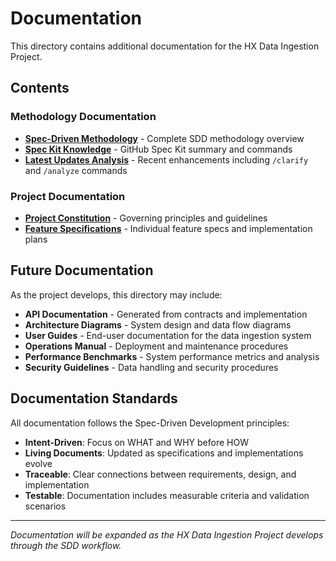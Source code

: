 # Documentation

This directory contains additional documentation for the HX Data Ingestion Project.

## Contents

### Methodology Documentation
- **[Spec-Driven Methodology](../spec-driven-methodology.md)** - Complete SDD methodology overview
- **[Spec Kit Knowledge](../SPEC_KIT_KNOWLEDGE.md)** - GitHub Spec Kit summary and commands
- **[Latest Updates Analysis](../NEW_SPEC_KIT_UPDATES_ANALYSIS.md)** - Recent enhancements including `/clarify` and `/analyze` commands

### Project Documentation
- **[Project Constitution](../memory/constitution.md)** - Governing principles and guidelines
- **[Feature Specifications](../specs/)** - Individual feature specs and implementation plans

## Future Documentation

As the project develops, this directory may include:

- **API Documentation** - Generated from contracts and implementation
- **Architecture Diagrams** - System design and data flow diagrams  
- **User Guides** - End-user documentation for the data ingestion system
- **Operations Manual** - Deployment and maintenance procedures
- **Performance Benchmarks** - System performance metrics and analysis
- **Security Guidelines** - Data handling and security procedures

## Documentation Standards

All documentation follows the Spec-Driven Development principles:
- **Intent-Driven**: Focus on WHAT and WHY before HOW
- **Living Documents**: Updated as specifications and implementations evolve
- **Traceable**: Clear connections between requirements, design, and implementation
- **Testable**: Documentation includes measurable criteria and validation scenarios

---

*Documentation will be expanded as the HX Data Ingestion Project develops through the SDD workflow.*
